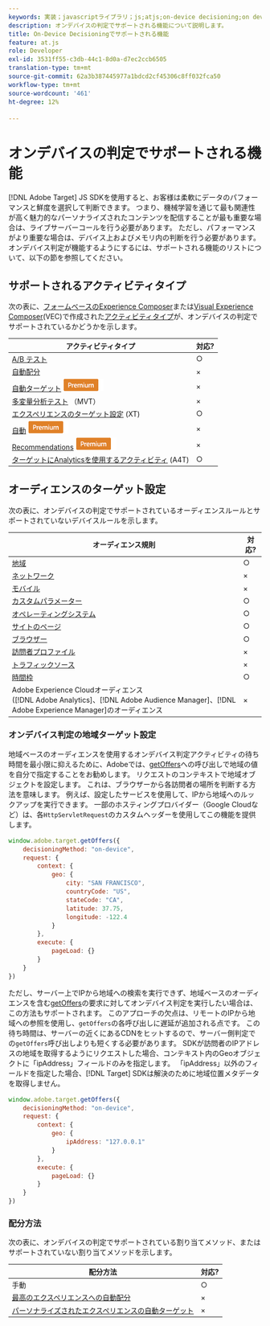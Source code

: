 ```yaml
---
keywords: 実装；javascriptライブラリ；js;atjs;on-device decisioning;on device decisioning；サポートされる機能
description: オンデバイスの判定でサポートされる機能について説明します。
title: On-Device Decisioningでサポートされる機能
feature: at.js
role: Developer
exl-id: 3531ff55-c3db-44c1-8d0a-d7ec2ccb6505
translation-type: tm+mt
source-git-commit: 62a3b387445977a1bdcd2cf45306c8ff032fca50
workflow-type: tm+mt
source-wordcount: '461'
ht-degree: 12%

---
```


# オンデバイスの判定でサポートされる機能

[!DNL Adobe Target] JS SDKを使用すると、お客様は柔軟にデータのパフォーマンスと鮮度を選択して判断できます。 つまり、機械学習を通じて最も関連性が高く魅力的なパーソナライズされたコンテンツを配信することが最も重要な場合は、ライブサーバーコールを行う必要があります。 ただし、パフォーマンスがより重要な場合は、デバイス上およびメモリ内の判断を行う必要があります。 オンデバイス判定が機能するようにするには、サポートされる機能のリストについて、以下の節を参照してください。

## サポートされるアクティビティタイプ

次の表に、[フォームベースのExperience Composer](/help/c-experiences/form-experience-composer.md)または[Visual Experience Composer](/help/c-experiences/c-visual-experience-composer/visual-experience-composer.md)(VEC)で作成された[アクティビティタイプ](/help/c-activities/target-activities-guide.md)が、オンデバイスの判定でサポートされているかどうかを示します。

| アクティビティタイプ | 対応? |
| --- | --- |
| [A/B テスト](/help/c-activities/t-test-ab/test-ab.md) | ○ |
| [自動配分](/help/c-activities/automated-traffic-allocation/automated-traffic-allocation.md) | × |
| [自動ターゲット](/help/c-activities/auto-target/auto-target-to-optimize.md) ![Premium](/help/assets/premium.png) | × |
| [多変量分析テスト](/help/c-activities/c-multivariate-testing/multivariate-testing.md) （MVT） | × |
| [エクスペリエンスのターゲット設定](/help/c-activities/t-experience-target/experience-target.md) (XT) | ○ |
| [自動](/help/c-activities/t-automated-personalization/automated-personalization.md) ![パーソナライゼーションPremium](/help/assets/premium.png) | × |
| [Recommendations](/help/c-recommendations/recommendations.md)  ![プレミアム](/help/assets/premium.png) | × |
| [ターゲットにAnalyticsを使用するアクティビティ](/help/c-integrating-target-with-mac/a4t/a4t.md) (A4T) | ○ |

## オーディエンスのターゲット設定

次の表に、オンデバイスの判定でサポートされているオーディエンスルールとサポートされていないデバイスルールを示します。

| オーディエンス規則 | 対応? |
| --- | --- |
| [地域](/help/c-target/c-audiences/c-target-rules/geo.md) | ○ |
| [ネットワーク](/help/c-target/c-audiences/c-target-rules/network.md) | × |
| [モバイル](/help/c-target/c-audiences/c-target-rules/mobile.md) | × |
| [カスタムパラメーター](/help/c-target/c-audiences/c-target-rules/custom-parameters.md) | ○ |
| [オペレーティングシステム](/help/c-target/c-audiences/c-target-rules/operating-system.md) | ○ |
| [サイトのページ](/help/c-target/c-audiences/c-target-rules/site-pages.md) | ○ |
| [ブラウザー](/help/c-target/c-audiences/c-target-rules/browser.md) | ○ |
| [訪問者プロファイル](/help/c-target/c-audiences/c-target-rules/visitor-profile.md) | × |
| [トラフィックソース](/help/c-target/c-audiences/c-target-rules/traffic-sources.md) | × |
| [時間枠](/help/c-target/c-audiences/c-target-rules/time-frame.md) | ○ |
| Adobe Experience Cloudオーディエンス<br>([!DNL Adobe Analytics]、[!DNL Adobe Audience Manager]、[!DNL Adobe Experience Manager]のオーディエンス | × |

### オンデバイス判定の地域ターゲット設定

地域ベースのオーディエンスを使用するオンデバイス判定アクティビティの待ち時間を最小限に抑えるために、Adobeでは、[getOffers](/help/c-implementing-target/c-implementing-target-for-client-side-web/adobe-target-getoffers-atjs-2.md)への呼び出しで地域の値を自分で指定することをお勧めします。 リクエストのコンテキストで地域オブジェクトを設定します。 これは、ブラウザーから各訪問者の場所を判断する方法を意味します。 例えば、設定したサービスを使用して、IPから地域へのルックアップを実行できます。 一部のホスティングプロバイダー（Google Cloudなど）は、各`HttpServletRequest`のカスタムヘッダーを使用してこの機能を提供します。

```javascript
window.adobe.target.getOffers({ 
	decisioningMethod: "on-device", 
	request: { 
		context: { 
			geo: { 
				city: "SAN FRANCISCO", 
				countryCode: "US", 
				stateCode: "CA", 
				latitude: 37.75, 
				longitude: -122.4 
			} 
		}, 
		execute: { 
			pageLoad: {} 
		} 
	} 
})
```

ただし、サーバー上でIPから地域への検索を実行できず、地域ベースのオーディエンスを含む[getOffers](/help/c-implementing-target/c-implementing-target-for-client-side-web/adobe-target-getoffers-atjs-2.md)の要求に対してオンデバイス判定を実行したい場合は、この方法もサポートされます。 このアプローチの欠点は、リモートのIPから地域への参照を使用し、`getOffers`の各呼び出しに遅延が追加される点です。 この待ち時間は、サーバーの近くにあるCDNをヒットするので、サーバー側判定での`getOffers`呼び出しよりも短くする必要があります。 SDKが訪問者のIPアドレスの地域を取得するようにリクエストした場合、コンテキスト内のGeoオブジェクトに「ipAddress」フィールドのみを指定します。 「ipAddress」以外のフィールドを指定した場合、[!DNL Target] SDKは解決のために地域位置メタデータを取得しません。

```javascript
window.adobe.target.getOffers({ 
	decisioningMethod: "on-device", 
	request: { 
		context: { 
			geo: { 
				ipAddress: "127.0.0.1" 
			} 
		}, 
		execute: { 
			pageLoad: {} 
		} 
	} 
})
```

### 配分方法

次の表に、オンデバイスの判定でサポートされている割り当てメソッド、またはサポートされていない割り当てメソッドを示します。

| 配分方法 | 対応? |
| --- | --- |
| 手動 | ○ |
| [最高のエクスペリエンスへの自動配分](/help/c-activities/automated-traffic-allocation/automated-traffic-allocation.md) | × |
| [パーソナライズされたエクスペリエンスの自動ターゲット](/help/c-activities/auto-target/auto-target-to-optimize.md) | × |
